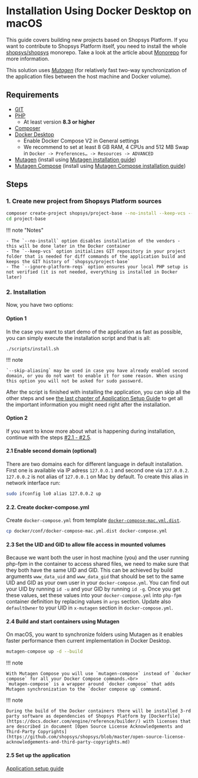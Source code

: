 # Installation Using Docker Desktop on macOS

This guide covers building new projects based on Shopsys Platform.
If you want to contribute to Shopsys Platform itself,
you need to install the whole [shopsys/shopsys](https://github.com/shopsys/shopsys) monorepo.
Take a look at the article about [Monorepo](../introduction/monorepo.md) for more information.

This solution uses [_Mutagen_](https://mutagen.io) (for relatively fast two-way synchronization of the application files between the host machine and Docker volume).

## Requirements

- [GIT](https://git-scm.com/book/en/v2/Getting-Started-Installing-Git)
- [PHP](http://php.net/manual/en/install.macosx.php)
    - At least version **8.3 or higher**
- [Composer](https://getcomposer.org/doc/00-intro.md#installation-linux-unix-osx)
- [Docker Desktop](https://docs.docker.com/engine/install/)
    - Enable Docker Compose V2 in General settings
    - We recommend to set at least 8 GB RAM, 4 CPUs and 512 MB Swap in `Docker -> Preferences… -> Resources -> ADVANCED`
- [Mutagen](https://mutagen.io/) (install using [Mutagen installation guide](https://mutagen.io/documentation/introduction/installation))
- [Mutagen Compose](https://mutagen.io/documentation/orchestration/compose/) (install using [Mutagen Compose installation guide](https://github.com/mutagen-io/mutagen-compose#installation))

## Steps

### 1. Create new project from Shopsys Platform sources

```sh
composer create-project shopsys/project-base --no-install --keep-vcs --ignore-platform-reqs
cd project-base
```

!!! note "Notes"

    - The `--no-install` option disables installation of the vendors - this will be done later in the Docker container
    - The `--keep-vcs` option initializes GIT repository in your project folder that is needed for diff commands of the application build and keeps the GIT history of `shopsys/project-base`
    - The `--ignore-platform-reqs` option ensures your local PHP setup is not verified (it is not needed, everything is installed in Docker later)

### 2. Installation

Now, you have two options:

#### Option 1

In the case you want to start demo of the application as fast as possible, you can simply execute the installation script and that is all:

```
./scripts/install.sh
```

!!! note

    `--skip-aliasing` may be used in case you have already enabled second domain, or you do not want to enable it for some reason. When using this option you will not be asked for sudo password.

After the script is finished with installing the application, you can skip all the other steps and see [the last chapter of Application Setup Guide](./installation-using-docker-application-setup.md#2-see-it-in-your-browser) to get all the important information you might need right after the installation.

#### Option 2

If you want to know more about what is happening during installation, continue with the steps [#2.1 - #2.5](#21-enable-second-domain-optional).

#### 2.1 Enable second domain (optional)

There are two domains each for different language in default installation. First one is available via IP adress `127.0.O.1` and second one via `127.0.0.2`.
`127.0.0.2` is not alias of `127.0.0.1` on Mac by default. To create this alias in network interface run:

```sh
sudo ifconfig lo0 alias 127.0.0.2 up
```

#### 2.2. Create docker-compose.yml

Create `docker-compose.yml` from template [`docker-compose-mac.yml.dist`](https://github.com/shopsys/shopsys/blob/master/project-base/docker/conf/docker-compose-mac.yml.dist).

```sh
cp docker/conf/docker-compose-mac.yml.dist docker-compose.yml
```

#### 2.3 Set the UID and GID to allow file access in mounted volumes

Because we want both the user in host machine (you) and the user running php-fpm in the container to access shared files, we need to make sure that they both have the same UID and GID.
This can be achieved by build arguments `www_data_uid` and `www_data_gid` that should be set to the same UID and GID as your own user in your `docker-compose.yml`.
You can find out your UID by running `id -u` and your GID by running `id -g`.
Once you get these values, set these values into your `docker-compose.yml` into `php-fpm` container definition by replacing values in `args` section.
Update also `defaultOwner` to your UID in `x-mutagen` section in `docker-compose.yml`.

#### 2.4 Build and start containers using Mutagen

On macOS, you want to synchronize folders using Mutagen as it enables faster performance then current implementation in Docker Desktop.

```sh
mutagen-compose up -d --build
```

!!! note

    With Mutagen Compose you will use `mutagen-compose` instead of `docker compose` for all your Docker Compose commands.<br>
    `mutagen-compose` is a wrapper around `docker compose` that adds Mutagen synchronization to the `docker compose up` command.

!!! note

    During the build of the Docker containers there will be installed 3-rd party software as dependencies of Shopsys Platform by [Dockerfile](https://docs.docker.com/engine/reference/builder/) with licenses that are described in document [Open Source License Acknowledgements and Third-Party Copyrights](https://github.com/shopsys/shopsys/blob/master/open-source-license-acknowledgements-and-third-party-copyrights.md)

#### 2.5 Set up the application

[Application setup guide](installation-using-docker-application-setup.md)
